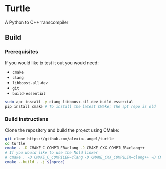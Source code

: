 # Turtle

A Python to C++ transcompiler

## Build
### Prerequisites
If you would like to test it out you would need:

 - `cmake`
 - `clang`
 - `libboost-all-dev`
 - `git`
 - `build-essential`

```Bash
sudo apt install -y clang libboost-all-dev build-essential
pip install cmake # To install the latest CMake; The apt repo is old
```


### Build instructions

Clone the repository and build the project using CMake:

```Bash
git clone https://github.com/alexios-angel/turtle
cd turtle
cmake . -D CMAKE_C_COMPILER=clang -D CMAKE_CXX_COMPILER=clang++
# If you would like to use the Mold linker
# cmake . -D CMAKE_C_COMPILER=clang -D CMAKE_CXX_COMPILER=clang++ -D CMAKE_LINKER_TYPE=MOLD
cmake --build . -j $(nproc)
```
